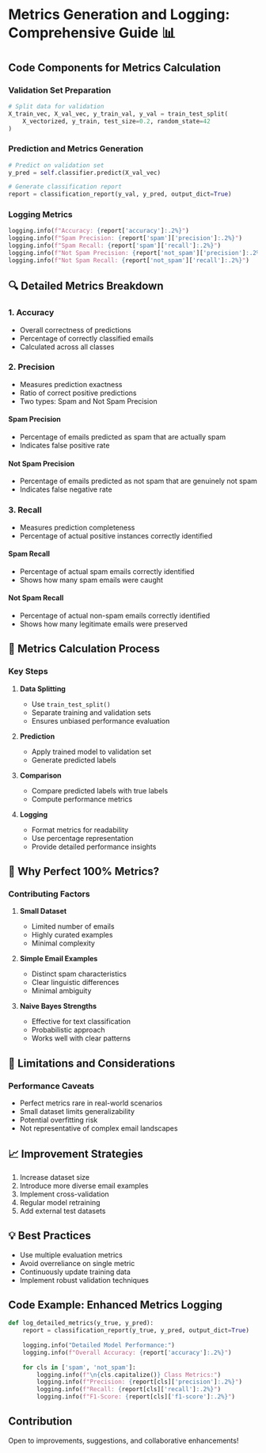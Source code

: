 # Metrics Generation and Logging: Comprehensive Guide 📊

## Code Components for Metrics Calculation

### Validation Set Preparation
```python
# Split data for validation
X_train_vec, X_val_vec, y_train_val, y_val = train_test_split(
    X_vectorized, y_train, test_size=0.2, random_state=42
)
```

### Prediction and Metrics Generation
```python
# Predict on validation set
y_pred = self.classifier.predict(X_val_vec)

# Generate classification report
report = classification_report(y_val, y_pred, output_dict=True)
```

### Logging Metrics
```python
logging.info(f"Accuracy: {report['accuracy']:.2%}")
logging.info(f"Spam Precision: {report['spam']['precision']:.2%}")
logging.info(f"Spam Recall: {report['spam']['recall']:.2%}")
logging.info(f"Not Spam Precision: {report['not_spam']['precision']:.2%}")
logging.info(f"Not Spam Recall: {report['not_spam']['recall']:.2%}")
```

## 🔍 Detailed Metrics Breakdown

### 1. Accuracy
- Overall correctness of predictions
- Percentage of correctly classified emails
- Calculated across all classes

### 2. Precision
- Measures prediction exactness
- Ratio of correct positive predictions
- Two types: Spam and Not Spam Precision

#### Spam Precision
- Percentage of emails predicted as spam that are actually spam
- Indicates false positive rate

#### Not Spam Precision
- Percentage of emails predicted as not spam that are genuinely not spam
- Indicates false negative rate

### 3. Recall
- Measures prediction completeness
- Percentage of actual positive instances correctly identified

#### Spam Recall
- Percentage of actual spam emails correctly identified
- Shows how many spam emails were caught

#### Not Spam Recall
- Percentage of actual non-spam emails correctly identified
- Shows how many legitimate emails were preserved

## 🧩 Metrics Calculation Process

### Key Steps
1. **Data Splitting**
   - Use `train_test_split()`
   - Separate training and validation sets
   - Ensures unbiased performance evaluation

2. **Prediction**
   - Apply trained model to validation set
   - Generate predicted labels

3. **Comparison**
   - Compare predicted labels with true labels
   - Compute performance metrics

4. **Logging**
   - Format metrics for readability
   - Use percentage representation
   - Provide detailed performance insights

## 🚀 Why Perfect 100% Metrics?

### Contributing Factors
1. **Small Dataset**
   - Limited number of emails
   - Highly curated examples
   - Minimal complexity

2. **Simple Email Examples**
   - Distinct spam characteristics
   - Clear linguistic differences
   - Minimal ambiguity

3. **Naive Bayes Strengths**
   - Effective for text classification
   - Probabilistic approach
   - Works well with clear patterns

## 🚧 Limitations and Considerations

### Performance Caveats
- Perfect metrics rare in real-world scenarios
- Small dataset limits generalizability
- Potential overfitting risk
- Not representative of complex email landscapes

## 📈 Improvement Strategies

1. Increase dataset size
2. Introduce more diverse email examples
3. Implement cross-validation
4. Regular model retraining
5. Add external test datasets

## 💡 Best Practices

- Use multiple evaluation metrics
- Avoid overreliance on single metric
- Continuously update training data
- Implement robust validation techniques

## Code Example: Enhanced Metrics Logging
```python
def log_detailed_metrics(y_true, y_pred):
    report = classification_report(y_true, y_pred, output_dict=True)
    
    logging.info("Detailed Model Performance:")
    logging.info(f"Overall Accuracy: {report['accuracy']:.2%}")
    
    for cls in ['spam', 'not_spam']:
        logging.info(f"\n{cls.capitalize()} Class Metrics:")
        logging.info(f"Precision: {report[cls]['precision']:.2%}")
        logging.info(f"Recall: {report[cls]['recall']:.2%}")
        logging.info(f"F1-Score: {report[cls]['f1-score']:.2%}")
```

## Contribution
Open to improvements, suggestions, and collaborative enhancements!
